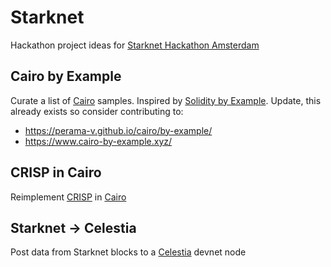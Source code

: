 # Starknet

Hackathon project ideas for [Starknet Hackathon Amsterdam](https://starknet.io/latest-updates/starknet-hackathon-amsterdam/)

## Cairo by Example
Curate a list of [Cairo](https://www.cairo-lang.org/) samples. Inspired by [Solidity by Example](https://solidity-by-example.org/). Update, this already exists so consider contributing to:
- https://perama-v.github.io/cairo/by-example/
- https://www.cairo-by-example.xyz/

## CRISP in Cairo
Reimplement [CRISP](https://github.com/FrankieIsLost/CRISP) in [Cairo](https://www.cairo-lang.org/)

## Starknet -> Celestia
Post data from Starknet blocks to a [Celestia](https://celestia.org/) devnet node
